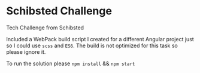# Schibsted Challenge
Tech Challenge from Schibsted

Included a WebPack build script I created for a different Angular project just so I could use `scss` and `ES6`. The build is not optimized for this task so please ignore it.

To run the solution please `npm install` && `npm start`
